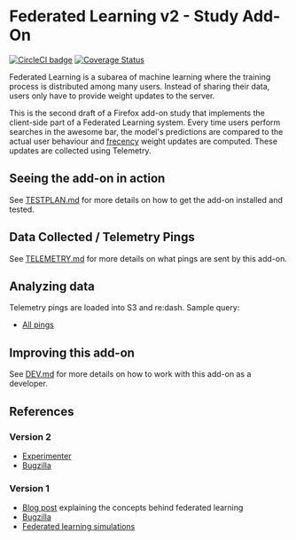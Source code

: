 # Federated Learning v2 - Study Add-On

[![CircleCI badge](https://img.shields.io/circleci/project/github/mozilla/federated-learning-v2-study-addon/master.svg?label=CircleCI)](https://circleci.com/gh/mozilla/federated-learning-v2-study-addon/)
[![Coverage Status](https://coveralls.io/repos/github/mozilla/federated-learning-v2-study-addon/badge.svg)](https://coveralls.io/github/mozilla/federated-learning-v2-study-addon)

Federated Learning is a subarea of machine learning where the training process is distributed among many users.
Instead of sharing their data, users only have to provide weight updates to the server.

This is the second draft of a Firefox add-on study that implements the client-side part of a Federated Learning system.
Every time users perform searches in the awesome bar, the model's predictions are compared to the actual user behaviour and [frecency](https://developer.mozilla.org/en-US/docs/Mozilla/Tech/Places/Frecency_algorithm) weight updates are computed.
These updates are collected using Telemetry.

## Seeing the add-on in action

See [TESTPLAN.md](./docs/TESTPLAN.md) for more details on how to get the add-on installed and tested.

## Data Collected / Telemetry Pings

See [TELEMETRY.md](./docs/TELEMETRY.md) for more details on what pings are sent by this add-on.

## Analyzing data

Telemetry pings are loaded into S3 and re:dash. Sample query:

* [All pings](https://sql.telemetry.mozilla.org/queries/61520/source)

## Improving this add-on

See [DEV.md](./docs/DEV.md) for more details on how to work with this add-on as a developer.

## References

### Version 2

* [Experimenter](https://experimenter.services.mozilla.com/experiments/federated-learning-v2/)
* [Bugzilla](https://bugzilla.mozilla.org/show_bug.cgi?id=TODO)

### Version 1

* [Blog post](https://florian.github.io/federated-learning/) explaining the concepts behind federated learning
* [Bugzilla](https://bugzilla.mozilla.org/show_bug.cgi?id=1462102)
* [Federated learning simulations](https://github.com/florian/federated-learning)

